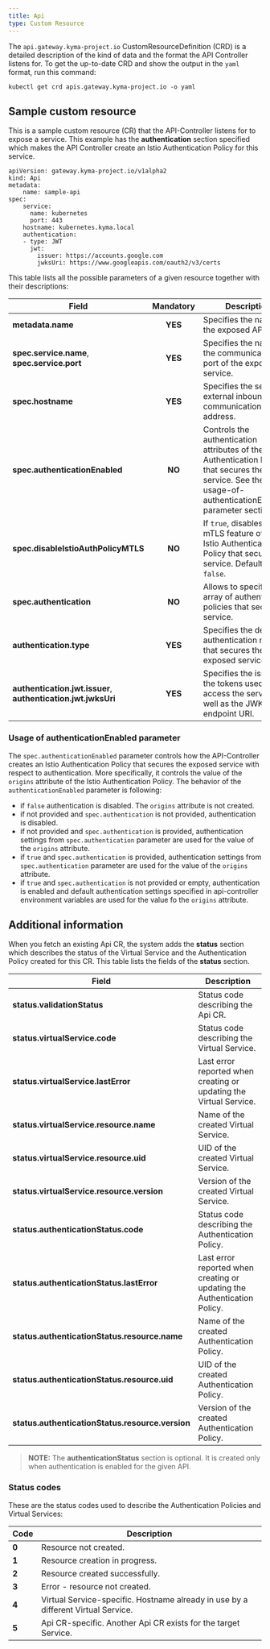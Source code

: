 ```yaml
---
title: Api
type: Custom Resource
---
```


The `api.gateway.kyma-project.io` CustomResourceDefinition (CRD) is a detailed description of the kind of data and the format the API Controller listens for. To get the up-to-date CRD and show
the output in the `yaml` format, run this command:
```
kubectl get crd apis.gateway.kyma-project.io -o yaml
```

## Sample custom resource

This is a sample custom resource (CR) that the API-Controller listens for to expose a service. This example has the **authentication** section specified which makes the API Controller create an Istio Authentication Policy for this service.

```
apiVersion: gateway.kyma-project.io/v1alpha2
kind: Api
metadata:
    name: sample-api
spec:
    service:
      name: kubernetes
      port: 443
    hostname: kubernetes.kyma.local
    authentication:
    - type: JWT
      jwt:
        issuer: https://accounts.google.com
        jwksUri: https://www.googleapis.com/oauth2/v3/certs
```

This table lists all the possible parameters of a given resource together with their descriptions:

| Field   |      Mandatory      |  Description |
|----------|:-------------:|------|
| **metadata.name** |    **YES**   | Specifies the name of the exposed API |
| **spec.service.name**, **spec.service.port** | **YES** | Specifies the name and the communication port of the exposed service. |
| **spec.hostname** | **YES** | Specifies the service's external inbound communication address. |
| **spec.authenticationEnabled** | **NO** | Controls the authentication attributes of the Istio Authentication Policy that secures the service. See the usage-of-authenticationEnabled-parameter section. |
| **spec.disableIstioAuthPolicyMTLS** | **NO** | If `true`, disables the mTLS feature of the Istio Authentication Policy that secures the service. Defaults to `false`. |
| **spec.authentication** | **NO** | Allows to specify an array of authentication policies that secure the service. |
| **authentication.type** | **YES** | Specifies the desired authentication method that secures the exposed service. |
| **authentication.jwt.issuer**, **authentication.jwt.jwksUri** | **YES** | Specifies the issuer of the tokens used to access the services, as well as the JWKS endpoint URI. |

### Usage of authenticationEnabled parameter

The `spec.authenticationEnabled` parameter controls how the API-Controller creates an Istio Authentication Policy that secures the exposed service with respect to authentication.
More specifically, it controls the value of the `origins` attribute of the Istio Authentication Policy.
The behavior of the `authenticationEnabled` parameter is following:
- if `false` authentication is disabled. The `origins` attribute is not created.
- if not provided and `spec.authentication` is not provided, authentication is disabled.
- if not provided and `spec.authentication` is provided, authentication settings from `spec.authentication` parameter are used for the value of the `origins` attribute.
- if `true` and `spec.authentication` is provided, authentication settings from `spec.authentication` parameter are used for the value of the `origins` attribute.
- if `true` and `spec.authentication` is not provided or empty, authentication is enabled and default authentication settings specified in api-controller environment variables are used for the value fo the `origins` attribute.

## Additional information

When you fetch an existing Api CR, the system adds the **status** section which describes the status of the Virtual Service and the Authentication Policy created for this CR. This table lists the fields of the **status** section.

| Field   |  Description |
|----------|-------------|
| **status.validationStatus** | Status code describing the Api CR. |
| **status.virtualService.code** | Status code describing the Virtual Service. |
| **status.virtualService.lastError** | Last error reported when creating or updating the Virtual Service. |
| **status.virtualService.resource.name** | Name of the created Virtual Service. |
| **status.virtualService.resource.uid** | UID of the created Virtual Service. |
| **status.virtualService.resource.version** | Version of the created Virtual Service. |
| **status.authenticationStatus.code** | Status code describing the Authentication Policy. |
| **status.authenticationStatus.lastError** | Last error reported when creating or updating the Authentication Policy. |
| **status.authenticationStatus.resource.name** | Name of the created Authentication Policy. |
| **status.authenticationStatus.resource.uid** | UID of the created Authentication Policy. |
| **status.authenticationStatus.resource.version** | Version of the created Authentication Policy. |

>**NOTE:** The **authenticationStatus** section is optional. It is created only when authentication is enabled for the given API.


### Status codes

These are the status codes used to describe the Authentication Policies and Virtual Services:

| Code   |  Description |
|----------|-------------|
| **0** | Resource not created. |
| **1** | Resource creation in progress. |
| **2** | Resource created successfully. |
| **3** | Error - resource not created. |
| **4** | Virtual Service-specific. Hostname already in use by a different Virtual Service. |
| **5** | Api CR-specific. Another Api CR exists for the target Service. |
